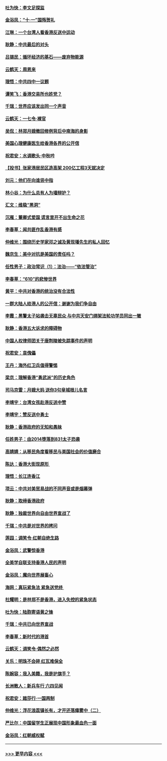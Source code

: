#### [吐为快：李文足探监](../pages/nsc993/n11509622.md?t=09091822) 
#### [金浴凤：“十‧一”国殇贺礼](../pages/nsc993/n11509593.md?t=09091822) 
#### [江琳：一个台湾人看香港反送中运动](../pages/nsc993/n11509211.md?t=09091822) 
#### [耿静：中共最后的对头](../pages/nsc993/n11508308.md?t=09091822) 
#### [吕锡民：循环经济的基石——废弃物能源](../pages/nsc993/n11508212.md?t=09091822) 
#### [云鹤天：周恩来](../pages/nsc993/n11508055.md?t=09091822) 
#### [理悟：中共四中一议题](../pages/nsc993/n11507782.md?t=09091822) 
#### [谭笑飞：香港交易所也姓党？](../pages/nsc993/n11507753.md?t=09091822) 
#### [千瑞：世界应该发出同一个声音](../pages/nsc993/n11507290.md?t=09091822) 
#### [云鹤天：一七令‧裸官](../pages/nsc993/n11507177.md?t=09091822) 
#### [吴侃：林郑月娥撤回修例背后中南海的身影](../pages/nsc993/n11506876.md?t=09091822) 
#### [美国心理健康医生给香港各界的公开信](../pages/nsc993/n11506809.md?t=09091822) 
#### [祝君安：水调歌头‧中秋吟](../pages/nsc993/n11506758.md?t=09091822) 
#### [【投书】张家港居民区造高架 200亿工程3天就决定](../pages/nsc993/n11506682.md?t=09091822) 
#### [刘元：他们在向谁竖中指](../pages/nsc993/n11505384.md?t=09091822) 
#### [林小谷：为什么总有人为墙辩护？](../pages/nsc993/n11505226.md?t=09091822) 
#### [汇文：维稳“黑洞”](../pages/nsc993/n11504347.md?t=09091822) 
#### [沉雁：董卿式爱国 谎言里开不出生命之花](../pages/nsc993/n11503215.md?t=09091822) 
#### [李春草：闻共匪作乱香港有感](../pages/nsc993/n11503072.md?t=09091822) 
#### [仲维光：围绕历史学家邓之诚及黄现璠先生的私人回忆](../pages/nsc993/n11501330.md?t=09091822) 
#### [魏京生：美中对抗是美国的责任吗？](../pages/nsc993/n11500723.md?t=09091822) 
#### [任性男子：政治常识（1）：法治——“依法管治”](../pages/nsc993/n11500791.md?t=09091822) 
#### [李春草：“610”的悲惨世界](../pages/nsc993/n11501141.md?t=09091822) 
#### [黄平：中共对香港的统治没有合法性](../pages/nsc993/n11499473.md?t=09091822) 
#### [一群大陆人给港人的公开信：谢谢为我们争自由](../pages/nsc993/n11500402.md?t=09091822) 
#### [李霞：黑警太子站袭击无辜民众 与中共天安门绑架法轮功学员同出一辙](../pages/nsc993/n11499805.md?t=09091822) 
#### [耿静：香港五大诉求的障碍物](../pages/nsc993/n11497578.md?t=09091822) 
#### [中国人权律师团关于唐荆陵被失踪事件的声明](../pages/nsc993/n11500014.md?t=09091822) 
#### [祝君安：哀傀儡](../pages/nsc993/n11499776.md?t=09091822) 
#### [王丹：海外红卫兵值得警惕](../pages/nsc993/n11498138.md?t=09091822) 
#### [梁京：理解香港“勇武派”的历史角色](../pages/nsc993/n11498006.md?t=09091822) 
#### [司马京雷：月娥大妈  送你3句皇城根儿名言](../pages/nsc993/n11497885.md?t=09091822) 
#### [李靖宇：台湾女孩赴港反送中赞](../pages/nsc993/n11497721.md?t=09091822) 
#### [李靖宇：赞反送中勇士](../pages/nsc993/n11497452.md?t=09091822) 
#### [耿静：香港政府的无知和愚昧](../pages/nsc993/n11494238.md?t=09091822) 
#### [任姓男子：由2014堕落到831太子恐袭](../pages/nsc993/n11496683.md?t=09091822) 
#### [高婧婧：从移民角度看移民与美国社会的价值磨合](../pages/nsc993/n11495757.md?t=09091822) 
#### [陈达：香港大街现原形 ](../pages/nsc993/n11495441.md?t=09091822) 
#### [理悟：长江连香江](../pages/nsc993/n11495377.md?t=09091822) 
#### [项云：中共对美贸易战的不同声音或是烟幕弹](../pages/nsc993/n11494929.md?t=09091822) 
#### [耿静：取缔香港政府](../pages/nsc993/n11494218.md?t=09091822) 
#### [耿静：独裁世界向自由世界宣战了](../pages/nsc993/n11494190.md?t=09091822) 
#### [千瑞：中共是对世界的拷问](../pages/nsc993/n11493021.md?t=09091822) 
#### [莲园：调笑令‧红朝自绝生路](../pages/nsc993/n11493011.md?t=09091822) 
#### [金浴凤：武警惊香港](../pages/nsc993/n11492994.md?t=09091822) 
#### [全美学自联支持香港人民的声明](../pages/nsc993/n11492630.md?t=09091822) 
#### [金浴凤：魔向世界展畜心](../pages/nsc993/n11492599.md?t=09091822) 
#### [海网：真玩紧急法 紧急送党终 ](../pages/nsc993/n11492535.md?t=09091822) 
#### [杜耀明：是林郑不是香港，进入失控的紧急状态](../pages/nsc993/n11491420.md?t=09091822) 
#### [吐为快：陆胞寄语黄之锋](../pages/nsc993/n11491117.md?t=09091822) 
#### [千瑞：中共已向世界宣战](../pages/nsc993/n11490123.md?t=09091822) 
#### [李春草：新时代的港首](../pages/nsc993/n11489864.md?t=09091822) 
#### [云鹤天：调笑令·偶然之必然](../pages/nsc993/n11489701.md?t=09091822) 
#### [关乐：明珠不会碎 红瓦难保全](../pages/nsc993/n11489647.md?t=09091822) 
#### [陈婉容：我入美籍，我是护旗手？](../pages/nsc993/n11487908.md?t=09091822) 
#### [长洲散人：新兵车行 六四见闻](../pages/nsc993/n11487729.md?t=09091822) 
#### [祝君安：踏莎行‧一国两制](../pages/nsc993/n11487699.md?t=09091822) 
#### [仲维光：浮花浪蕊镇长有，才开还落瘴雾中（二）](../pages/nsc993/n11483286.md?t=09091822) 
#### [严比尔：中国留学生正展现中国形象最血色一面](../pages/nsc993/n11485145.md?t=09091822) 
#### [金浴凤：红朝威权赋](../pages/nsc993/n11485191.md?t=09091822) 

----
#### [ >>> 更早内容 <<< ](../indexes/nsc993-earlier.md)
